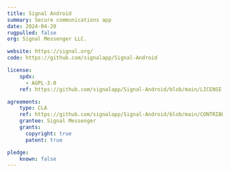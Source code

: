 ```yaml
---
title: Signal Android
summary: Secure communications app
date: 2024-04-20
rugpulled: false
org: Signal Messenger LLC.

website: https://signal.org/
code: https://github.com/signalapp/Signal-Android

license:
    spdx:
      - AGPL-3.0
    ref: https://github.com/signalapp/Signal-Android/blob/main/LICENSE

agreements:
    type: CLA
    ref: https://github.com/signalapp/Signal-Android/blob/main/CONTRIBUTING.md#sign-the-contributor-license-agreement-cla
    grantee: Signal Messenger
    grants:
      copyright: true
      patent: true

pledge:
    known: false
---
```

